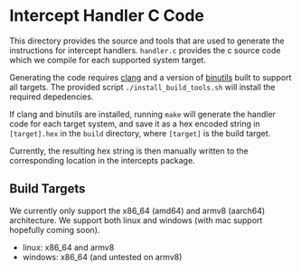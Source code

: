 # Intercept Handler C Code

This directory provides the source and tools that are used to generate the
instructions for intercept handlers. `handler.c` provides the c source code 
which we compile for each supported system target.

Generating the code requires [clang](https://clang.llvm.org/) and a version 
of [binutils](https://www.gnu.org/software/binutils/) built to support all 
targets. The provided script `./install_build_tools.sh` will install the
required depedencies.

If clang and binutils are installed, running `make` will generate the handler
code for each target system, and save it as a hex encoded string in 
`[target].hex` in the `build` directory, where `[target]` is the build target.

Currently, the resulting hex string is then manually written to the 
corresponding location in the intercepts package.

## Build Targets

We currently only support the x86_64 (amd64) and armv8 (aarch64) architecture.
We support both linux and windows (with mac support hopefully coming soon).

- linux: x86_64 and armv8
- windows: x86_64 (and untested on armv8)

